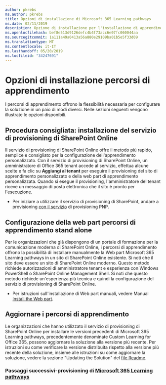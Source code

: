 ```yaml
---
author: pkrebs
ms.author: pkrebs
title: Opzioni di installazione di Microsoft 365 Learning pathways
ms.date: 02/11/2019
description: Opzione di installazione per l'installazione di apprendimento personalizzato
ms.openlocfilehash: bef8e513d9126defc4b4f73acc6e07fc060044aa
ms.sourcegitcommit: 1a111a49a0413a56a880e29109ba01b5e5f33d09
ms.translationtype: MT
ms.contentlocale: it-IT
ms.lasthandoff: 05/20/2019
ms.locfileid: "34247691"
---
```

# <a name="learning-pathways-setup-options"></a>Opzioni di installazione percorsi di apprendimento
I percorsi di apprendimento offrono la flessibilità necessaria per configurare la soluzione in un paio di modi diversi. Nelle sezioni seguenti vengono illustrate le opzioni disponibili.

## <a name="recommended---sharepoint-online-provisioning-service-setup"></a>Procedura consigliata: installazione del servizio di provisioning di SharePoint Online 
Il servizio di provisioning di SharePoint Online offre il metodo più rapido, semplice e consigliato per la configurazione dell'apprendimento personalizzato. Con il servizio di provisioning di SharePoint Online, un amministratore di Office 365 tenant accede al servizio, effettua alcune scelte e fa clic su **Aggiungi al tenant** per eseguire il provisioning del sito di apprendimento personalizzato e della web part di apprendimento personalizzata. Quando si esegue il provisioning, l'amministratore del tenant riceve un messaggio di posta elettronica che il sito è pronto per l'esecuzione. 

- Per iniziare a utilizzare il servizio di provisioning di SharePoint, andare a provisioning [con il servizio](custom_provision.md) di provisioning PNP.   

## <a name="stand-alone-learning-pathways-web-part-setup"></a>Configurazione della web part percorsi di apprendimento stand alone
Per le organizzazioni che già dispongono di un portale di formazione per la comunicazione moderna di SharePoint Online, i percorsi di apprendimento offrono la possibilità di installare manualmente la Web part Microsoft 365 Learning pathways in un sito di SharePoint Online esistente. Si noti che il sito deve essere un sito di SharePoint Online moderno. Questo metodo richiede autorizzazioni di amministratore tenant e esperienza con Windows PowerShell o SharePoint Online Management Shell. Si noti che questo metodo richiede un'esperienza più tecnica e quindi la configurazione del servizio di provisioning di SharePoint Online.

- Per istruzioni sull'installazione di Web part manuali, vedere Manual [Install the Web part](custom_manualsetup.md). 

## <a name="update-learning-pathways"></a>Aggiornare i percorsi di apprendimento
Le organizzazioni che hanno utilizzato il servizio di provisioning di SharePoint Online per installare le versioni precedenti di Microsoft 365 Learning pathways, precedentemente denominate Custom Learning for Office 365, possono aggiornare la soluzione alla versione più recente. Per istruzioni su come verificare la versione distribuita rispetto alla versione più recente della soluzione, insieme alle istruzioni su come aggiornare la soluzione, vedere la sezione "Updating the Solution" del [file Readme](https://github.com/pnp/custom-learning-office-365/blob/master/README.md).

### <a name="next-steps---provision-microsoft-365-learning-pathwayscustomprovisionmd"></a>Passaggi successivi-provisioning di [Microsoft 365 Learning pathways](custom_provision.md)
